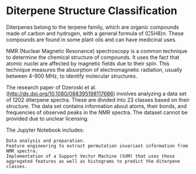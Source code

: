# Diterpene Structure Classification

Diterpenes belong to the terpene family, which are organic compounds made of carbon and hydrogen, with a general formula of (C5H8)n. These compounds are found in some plant oils and can have medicinal uses.

NMR (Nuclear Magnetic Resonance) spectroscopy is a common technique to determine the chemical structure of compounds. It uses the fact that atomic nuclei are affected by magnetic fields due to their spin. This technique measures the absorption of electromagnetic radiation, usually between 4-900 MHz, to identify molecular structures.

The research paper of Dzeroski et al. (http://dx.doi.org/10.1080/088395198117686) involves analyzing a data set of 1202 diterpene spectra. These are divided into 23 classes based on their structure. The data set contains information about atoms, their bonds, and frequencies of observed peaks in the NMR spectra.
The dataset cannot be provided due to unclear licensing.

The Jupyter Notebook includes:

    Data analysis and preparation.
    Feature engineering to extract permutation invariant information from NMR spectra.
    Implementation of a Support Vector Machine (SVM) that uses these aggregated features as well as histograms to predict the diterpene classes.